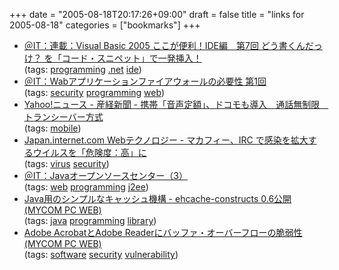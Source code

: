 +++
date = "2005-08-18T20:17:26+09:00"
draft = false
title = "links for 2005-08-18"
categories = ["bookmarks"]
+++

<ul>
	<li>
		<div><a href="http://www.atmarkit.co.jp/fdotnet/vb2005/vb2005_07/vb2005_07_01.html">＠IT：連載：Visual Basic 2005 ここが便利！IDE編　第7回 どう書くんだっけ？ を「コード・スニペット」で一発挿入！</a></div>
		<div>(tags: <a href="http://del.icio.us/nobu666/programming">programming</a> <a href="http://del.icio.us/nobu666/.net">.net</a> <a href="http://del.icio.us/nobu666/ide">ide</a>)</div>
	</li>
	<li>
		<div><a href="http://www.atmarkit.co.jp/fsecurity/rensai/waf01/waf01.html">＠IT：Wabアプリケーションファイアウォールの必要性 第1回</a></div>
		<div>(tags: <a href="http://del.icio.us/nobu666/security">security</a> <a href="http://del.icio.us/nobu666/programming">programming</a> <a href="http://del.icio.us/nobu666/web">web</a>)</div>
	</li>
	<li>
		<div><a href="http://headlines.yahoo.co.jp/hl?a=20050816-00000004-san-bus_all">Yahoo!ニュース - 産経新聞 - 携帯「音声定額」、ドコモも導入　通話無制限　トランシーバー方式</a></div>
		<div>(tags: <a href="http://del.icio.us/nobu666/mobile">mobile</a>)</div>
	</li>
	<li>
		<div><a href="http://japan.internet.com/webtech/20050817/5.html">Japan.internet.com Webテクノロジー - マカフィー、IRC で感染を拡大するウイルスを「危険度：高」に</a></div>
		<div>(tags: <a href="http://del.icio.us/nobu666/virus">virus</a> <a href="http://del.icio.us/nobu666/security">security</a>)</div>
	</li>
	<li>
		<div><a href="http://www.atmarkit.co.jp/fjava/rensai3/osc03/osc03.html">＠IT：Javaオープンソースセンター（3）</a></div>
		<div>(tags: <a href="http://del.icio.us/nobu666/web">web</a> <a href="http://del.icio.us/nobu666/programming">programming</a> <a href="http://del.icio.us/nobu666/j2ee">j2ee</a>)</div>
	</li>
	<li>
		<div><a href="http://pcweb.mycom.co.jp/news/2005/08/17/011.html">Java用のシンプルなキャッシュ機構 - ehcache-constructs 0.6公開 (MYCOM PC WEB)</a></div>
		<div>(tags: <a href="http://del.icio.us/nobu666/java">java</a> <a href="http://del.icio.us/nobu666/programming">programming</a> <a href="http://del.icio.us/nobu666/library">library</a>)</div>
	</li>
	<li>
		<div><a href="http://pcweb.mycom.co.jp/news/2005/08/17/009.html">Adobe AcrobatとAdobe Readerにバッファ・オーバーフローの脆弱性 (MYCOM PC WEB)</a></div>
		<div>(tags: <a href="http://del.icio.us/nobu666/software">software</a> <a href="http://del.icio.us/nobu666/security">security</a> <a href="http://del.icio.us/nobu666/vulnerability">vulnerability</a>)</div>
	</li>
</ul>
